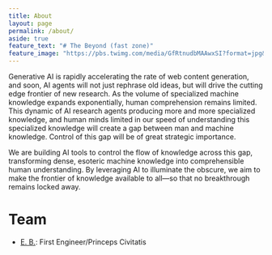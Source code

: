 ```yaml
---
title: About
layout: page
permalink: /about/
aside: true
feature_text: "# The Beyond (fast zone)"
feature_image: "https://pbs.twimg.com/media/GfRtnudbMAAwxSI?format=jpg&name=4096x4096"
---
```


Generative AI is rapidly accelerating the rate of web content generation, and soon, AI agents will not just rephrase old ideas, but will drive the cutting edge frontier of new research.
As the volume of specialized machine knowledge expands exponentially, human comprehension remains limited.
This dynamic of AI research agents producing more and more specialized knowledge, and human minds limited in our speed of understanding this specialized knowledge will create a gap between man and machine knowledge.
Control of this gap will be of great strategic importance.

We are building AI tools to control the flow of knowledge across this gap, transforming dense, esoteric machine knowledge into comprehensible human understanding.
By leveraging AI to illuminate the obscure, we aim to make the frontier of knowledge available to all—so that no breakthrough remains locked away.

# Team
* [E. B.](https://github.com/PontifexGnosis1729): First Engineer/Princeps Civitatis
